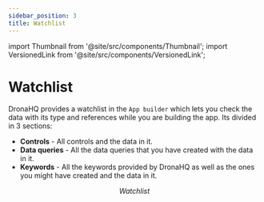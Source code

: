 ```yaml
---
sidebar_position: 3
title: Watchlist
---
```


import Thumbnail from '@site/src/components/Thumbnail';
import VersionedLink from '@site/src/components/VersionedLink';

# Watchlist

DronaHQ provides a watchlist in the `App builder` which lets you check the data with its type and references while you are building the app. Its divided in 3 sections:

- **Controls** - All controls and the data in it.
- **Data queries** - All the data queries that you have created with the data in it.
- **Keywords** - All the keywords provided by DronaHQ as well as the ones you might have created and the data in it.

<figure>
  <Thumbnail src="/img/debugging-apps/builder-watchlist.png" alt="Watchlist" width='100%'/>
  <figcaption align = "center"><i>Watchlist</i></figcaption>
</figure>
